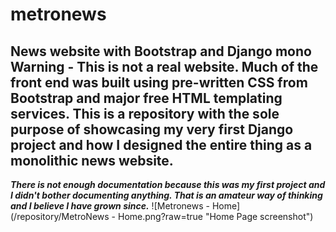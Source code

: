 # metronews
News website with Bootstrap and Django mono
Warning - This is not a real website. Much of the front end was built using pre-written CSS from Bootstrap and major free HTML templating services.
This is a repository with the sole purpose of showcasing my very first Django project and how I designed the entire thing as a monolithic news website. 
---------------------------------------
***There is not enough documentation because this was my first project and I didn't bother documenting anything. That is an amateur way of thinking and I believe I have grown since.***
![Metronews - Home](/repository/MetroNews - Home.png?raw=true "Home Page screenshot")
